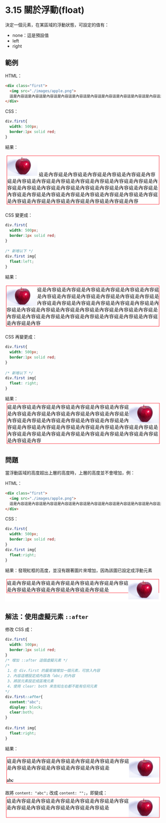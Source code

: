 # 3.15 關於浮動\(float\)

決定一個元素，在某區域的浮動狀態，可設定的值有：

* none：這是預設值
* left
* right

## 範例

HTML：

```html
<div class="first">
  <img src="./images/apple.png">
  這是內容這是內容這是內容這是內容這是內容這是內容這是內容這是內容這是內容這是內容這是內容這是內容這是內容這是內容這是內容這是內容這是內容這是內容
</div>
```

CSS：

```css
div.first{
  width: 500px;
  border:1px solid red;
}
```

結果：

![](/assets/float1.png)

CSS 變更成：

```css
div.first{
  width: 500px;
  border:1px solid red;
}

/* 新增以下 */
div.first img{
  float:left;
}
```

結果：

![](/assets/float2.png)

CSS 再變更成：

```css
div.first{
  width: 500px;
  border:1px solid red;
}

/* 新增以下 */
div.first img{
  float: right;
}
```

結果：![](/assets/float3.png)

## 問題

當浮動區域的高度超出上層的高度時，上層的高度並不會增加，例：

HTML：

```html
<div class="first">
  <img src="./images/apple.png">
  這是內容這是內容這是內容這是內容這是內容這是內容這是內容這是內容這是內容這是內容這是內容這是
</div>
```

CSS：

```css
div.first{
  width: 500px;
  border:1px solid red;
}
div.first img{
  float:right;
}
```

結果：發現紅框的高度，並沒有跟著圖片來增加，因為該圖已設定成浮動元素

![](/assets/flaot4.png)

## 解法：使用虛擬元素 `::after`

修改 CSS 成：

```css
div.first{
  width: 500px;
  border:1px solid red;
}
/* 增加 ::after 這個虛擬元素 */
/*
 1、在 div.first 的最尾端增加一個元素，可放入內容
 2、內容這裡設定成內容為「abc」的內容
 3、將該元素設定成區塊元素
 4、使用 clear: both 來告知左右都不能有任何元素
*/
div.first::after{
  content:"abc";
  display: block;
  clear:both;
}

div.first img{
  float:right;
}
```

結果：

![](/assets/float6.png)

故將 `content: "abc";` 改成 `content: "";`，即變成：![](/assets/float5.png)

